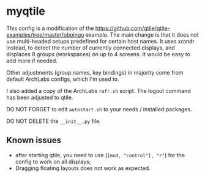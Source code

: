 # myqtile

This config is a modification of the https://github.com/qtile/qtile-examples/tree/master/oboingo example. 
The main change is that it does not use multi-headed setups predefined for certain host names.
It uses xrandr instead, to detect the number of currently connected displays, and displaces 8 groups (workspaces)
on up to 4 screens. It would be easy to add more if needed.

Other adjustments (group names, key bindings) in majority come from default ArchLabs configs, which I'm used to.

I also added a copy of the ArchLabs `rofr.sh` script. The logout command has been adjusted to qtile.

DO NOT FORGET to edit `autostart.sh` to your needs / installed packages.

DO NOT DELETE the `__init__.py` file.

## Known issues

- after starting qtile, you need to use (`[mod, "control"], "r"`) for the config to work on all displays;
- Dragging floating layouts does not work as expected.
